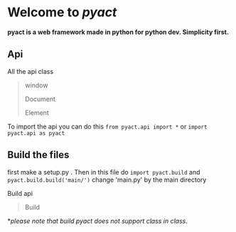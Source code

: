 # Welcome to *pyact*
**pyact is a web framework made in python for python dev. 
Simplicity first.**
## Api    
All the api class
> window
> 
> Document
> 
> Element

To import the api you can do this `from pyact.api import *` or `import pyact.api as pyact`

## Build the files

first make a setup.py .
Then in this file do `import pyact.build` and `pyact.build.build('main/')` change 'main.py' by the main directory
 
Build api
> Build

 **please note that build pyact does not support class in class.*
